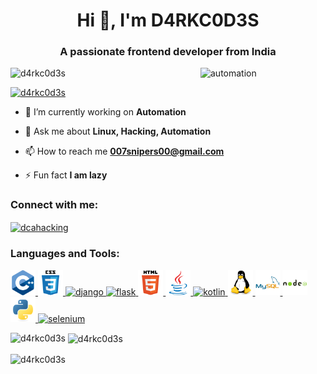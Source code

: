 <h1 align="center">Hi 👋, I'm D4RKC0D3S</h1>
<h3 align="center">A passionate frontend developer from India</h3>
<img align="right" alt = "automation" width="200" src = "https://www.bestproxyreviews.com/wp-content/uploads/2022/01/Instagram-Automation-Guide.jpg"> 

<p align="left"> <img src="https://komarev.com/ghpvc/?username=d4rkc0d3s&label=Profile%20views&color=0e75b6&style=flat" alt="d4rkc0d3s" /> </p>

<p align="left"> <a href="https://github.com/ryo-ma/github-profile-trophy"><img src="https://github-profile-trophy.vercel.app/?username=d4rkc0d3s" alt="d4rkc0d3s" /></a> </p>

- 🔭 I’m currently working on **Automation**

- 💬 Ask me about **Linux, Hacking, Automation**

- 📫 How to reach me **007snipers00@gmail.com**

- ⚡ Fun fact **I am lazy**

<h3 align="left">Connect with me:</h3>
<p align="left">
<a href="https://instagram.com/dcahacking" target="blank"><img align="center" src="https://raw.githubusercontent.com/rahuldkjain/github-profile-readme-generator/master/src/images/icons/Social/instagram.svg" alt="dcahacking" height="30" width="40" /></a>
</p>

<h3 align="left">Languages and Tools:</h3>
<p align="left"> <a href="https://www.w3schools.com/cpp/" target="_blank" rel="noreferrer"> <img src="https://raw.githubusercontent.com/devicons/devicon/master/icons/cplusplus/cplusplus-original.svg" alt="cplusplus" width="40" height="40"/> </a> <a href="https://www.w3schools.com/css/" target="_blank" rel="noreferrer"> <img src="https://raw.githubusercontent.com/devicons/devicon/master/icons/css3/css3-original-wordmark.svg" alt="css3" width="40" height="40"/> </a> <a href="https://www.djangoproject.com/" target="_blank" rel="noreferrer"> <img src="https://cdn.worldvectorlogo.com/logos/django.svg" alt="django" width="40" height="40"/> </a> <a href="https://flask.palletsprojects.com/" target="_blank" rel="noreferrer"> <img src="https://www.vectorlogo.zone/logos/pocoo_flask/pocoo_flask-icon.svg" alt="flask" width="40" height="40"/> </a> <a href="https://www.w3.org/html/" target="_blank" rel="noreferrer"> <img src="https://raw.githubusercontent.com/devicons/devicon/master/icons/html5/html5-original-wordmark.svg" alt="html5" width="40" height="40"/> </a> <a href="https://www.java.com" target="_blank" rel="noreferrer"> <img src="https://raw.githubusercontent.com/devicons/devicon/master/icons/java/java-original.svg" alt="java" width="40" height="40"/> </a> <a href="https://kotlinlang.org" target="_blank" rel="noreferrer"> <img src="https://www.vectorlogo.zone/logos/kotlinlang/kotlinlang-icon.svg" alt="kotlin" width="40" height="40"/> </a> <a href="https://www.linux.org/" target="_blank" rel="noreferrer"> <img src="https://raw.githubusercontent.com/devicons/devicon/master/icons/linux/linux-original.svg" alt="linux" width="40" height="40"/> </a> <a href="https://www.mysql.com/" target="_blank" rel="noreferrer"> <img src="https://raw.githubusercontent.com/devicons/devicon/master/icons/mysql/mysql-original-wordmark.svg" alt="mysql" width="40" height="40"/> </a> <a href="https://nodejs.org" target="_blank" rel="noreferrer"> <img src="https://raw.githubusercontent.com/devicons/devicon/master/icons/nodejs/nodejs-original-wordmark.svg" alt="nodejs" width="40" height="40"/> </a> <a href="https://www.python.org" target="_blank" rel="noreferrer"> <img src="https://raw.githubusercontent.com/devicons/devicon/master/icons/python/python-original.svg" alt="python" width="40" height="40"/> </a> <a href="https://www.selenium.dev" target="_blank" rel="noreferrer"> <img src="https://raw.githubusercontent.com/detain/svg-logos/780f25886640cef088af994181646db2f6b1a3f8/svg/selenium-logo.svg" alt="selenium" width="40" height="40"/> </a> </p>

<p><img align="left" src="https://github-readme-stats.vercel.app/api/top-langs?username=d4rkc0d3s&show_icons=true&locale=en&layout=compact" alt="d4rkc0d3s" /></p>

<p>&nbsp;<img align="center" src="https://github-readme-stats.vercel.app/api?username=d4rkc0d3s&show_icons=true&locale=en" alt="d4rkc0d3s" /></p>

<p><img align="center" src="https://github-readme-streak-stats.herokuapp.com/?user=d4rkc0d3s&" alt="d4rkc0d3s" /></p>
